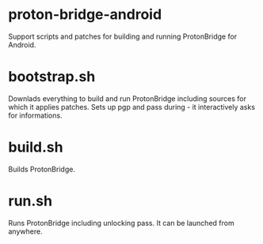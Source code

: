 # proton-bridge-android
Support scripts and patches for building and running ProtonBridge for Android.

# bootstrap.sh
Downlads everything to build and run ProtonBridge including sources for which it applies patches.
Sets up pgp and pass during - it interactively asks for informations.

# build.sh
Builds ProtonBridge.

# run.sh
Runs ProtonBridge including unlocking pass. It can be launched from anywhere.
